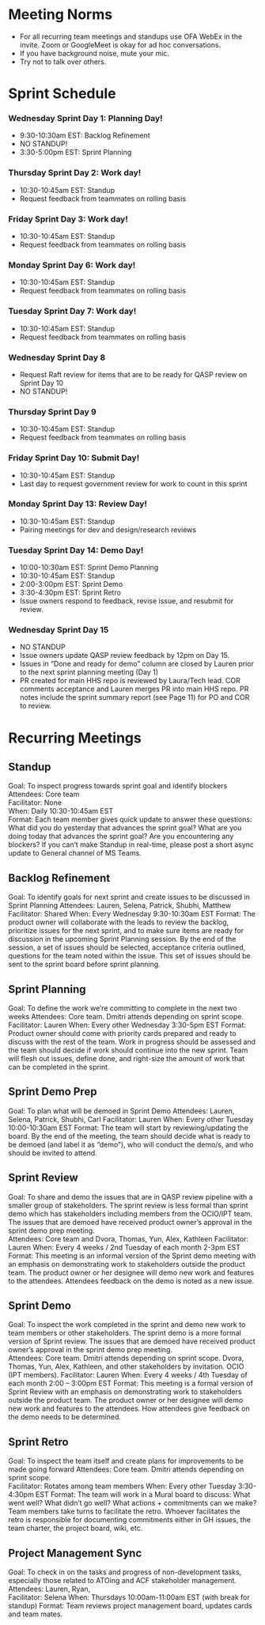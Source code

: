 # Meeting Norms 

- For all recurring team meetings and standups use OFA WebEx in the invite. Zoom or GoogleMeet is okay for ad hoc conversations. 
- If you have background noise, mute your mic. 
- Try not to talk over others.  

# Sprint Schedule

### Wednesday Sprint Day 1: Planning Day!
- 9:30-10:30am EST: Backlog Refinement 
- NO STANDUP!
- 3:30-5:00pm EST: Sprint Planning  

### Thursday Sprint Day 2: Work day!   
- 10:30-10:45am EST: Standup
- Request feedback from teammates on rolling basis

### Friday Sprint Day 3: Work day!   
- 10:30-10:45am EST: Standup
- Request feedback from teammates on rolling basis 

### Monday Sprint Day 6: Work day!  
- 10:30-10:45am EST: Standup
- Request feedback from teammates on rolling basis 

### Tuesday Sprint Day 7: Work day!  
- 10:30-10:45am EST: Standup
- Request feedback from teammates on rolling basis 

### Wednesday Sprint Day 8 
- Request Raft review for items that are to be ready for QASP review on Sprint Day 10    
- NO STANDUP!

### Thursday Sprint Day 9  
- 10:30-10:45am EST: Standup
- Request feedback from teammates on rolling basis 

### Friday Sprint Day 10: Submit Day!
- 10:30-10:45am EST: Standup
- Last day to request government review for work to count in this sprint 
 

### Monday Sprint Day 13: Review Day!
- 10:30-10:45am EST: Standup
- Pairing meetings for dev and design/research reviews  
 

### Tuesday Sprint Day 14: Demo Day!
- 10:00-10:30am EST: Sprint Demo Planning  
- 10:30-10:45am EST: Standup
- 2:00-3:00pm EST: Sprint Demo 
- 3:30-4:30pm EST: Sprint Retro  
- Issue owners respond to feedback, revise issue, and resubmit for review. 
 

### Wednesday Sprint Day 15 
- NO STANDUP
- Issue owners update QASP review feedback by 12pm on Day 15.   
- Issues in “Done and ready for demo” column are closed by Lauren prior to the next sprint planning meeting (Day 1) 
- PR created for main HHS repo is reviewed by Laura/Tech lead. COR comments acceptance and Lauren merges PR into main HHS repo. PR notes include the sprint summary report (see Page 11) for PO and COR to review.  



# Recurring Meetings 

## Standup 
Goal: To inspect progress towards sprint goal and identify blockers <br>
Attendees: Core team <br>
Facilitator: None <br>
When: Daily 10:30-10:45am EST <br>
Format: Each team member gives quick update to answer these questions: What did you do yesterday that advances the sprint goal? What are you doing today that advances the sprint goal? Are you encountering any blockers? If you can’t make Standup in real-time, please post a short async update to General channel of MS Teams.  

## Backlog Refinement 
Goal: To identify goals for next sprint and create issues to be discussed in Sprint Planning 
Attendees:  Lauren, Selena, Patrick, Shubhi, Matthew 
Facilitator: Shared 
When: Every Wednesday 9:30-10:30am EST 
Format: The product owner will collaborate with the leads to review the backlog, prioritize issues for the next sprint, and to make sure items are ready for discussion in the upcoming Sprint Planning session. By the end of the session, a set of issues should be selected, acceptance criteria outlined, questions for the team noted within the issue. This set of issues should be sent to the sprint board before sprint planning.  
 

## Sprint Planning 
Goal: To define the work we’re committing to complete in the next two weeks 
Attendees: Core team. Dmitri attends depending on sprint scope. 
Facilitator: Lauren 
When: Every other Wednesday 3:30-5pm EST 
Format: Product owner should come with priority cards prepared and ready to discuss with the rest of the team. Work in progress should be assessed and the team should decide if work should continue into the new sprint. Team will flesh out issues, define done, and right-size the amount of work that can be completed in the sprint.  

## Sprint Demo Prep  
Goal: To plan what will be demoed in Sprint Demo 
Attendees: Lauren, Selena, Patrick, Shubhi, Carl 
Facilitator: Lauren 
When:  Every other Tuesday 10:00-10:30am EST 
Format: The team will start by reviewing/updating the board. By the end of the meeting, the team should decide what is ready to be demoed (and label it as “demo”), who will conduct the demo/s, and who should be invited to attend.  

## Sprint Review 
Goal: To share and demo the issues that are in QASP review pipeline with a smaller group of stakeholders. The sprint review is less formal than sprint demo which has stakeholders including members from the OCIO/IPT team. The issues that are demoed have received product owner’s approval in the sprint demo prep meeting.  
Attendees: Core team and Dvora, Thomas, Yun, Alex, Kathleen 
Facilitator: Lauren 
When: Every 4 weeks / 2nd Tuesday of each month 2-3pm EST 
Format: This meeting is an informal version of the Sprint demo meeting with an emphasis on demonstrating work to stakeholders outside the product team. The product owner or her designee will demo new work and features to the attendees. Attendees feedback on the demo is noted as a new issue. 

## Sprint Demo 
Goal: To inspect the work completed in the sprint and demo new work to team members or other stakeholders. The sprint demo is a more formal version of Sprint review. The issues that are demoed have received product owner’s approval in the sprint demo prep meeting.  
Attendees: Core team. Dmitri attends depending on sprint scope. Dvora, Thomas, Yun, Alex, Kathleen, and other stakeholders by invitation. OCIO (IPT members). 
Facilitator: Lauren 
When: Every 4 weeks / 4th Tuesday of each month 2:00 – 3:00pm EST 
Format: This meeting is a formal version of Sprint Review with an emphasis on demonstrating work to stakeholders outside the product team. The product owner or her designee will demo new work and features to the attendees. How attendees give feedback on the demo needs to be determined. 
 
## Sprint Retro 
Goal: To inspect the team itself and create plans for improvements to be made going forward 
Attendees: Core team. Dmitri attends depending on sprint scope.  
Facilitator: Rotates among team members 
When: Every other Tuesday 3:30-4:30pm EST 
Format: The team will work in a Mural board to discuss: What went well? What didn’t go well? What actions + commitments can we make? Team members take turns to facilitate the retro. Whoever facilitates the retro is responsible for documenting commitments either in GH issues, the team charter, the project board, wiki, etc.  

## Project Management Sync 
Goal: To check in on the tasks and progress of non-development tasks, especially those related to ATOing and ACF stakeholder management. 
Attendees: Lauren, Ryan,  
Facilitator: Selena 
When: Thursdays 10:00am-11:00am EST (with break for standup) 
Format: Team reviews project management board, updates cards and team mates. 
